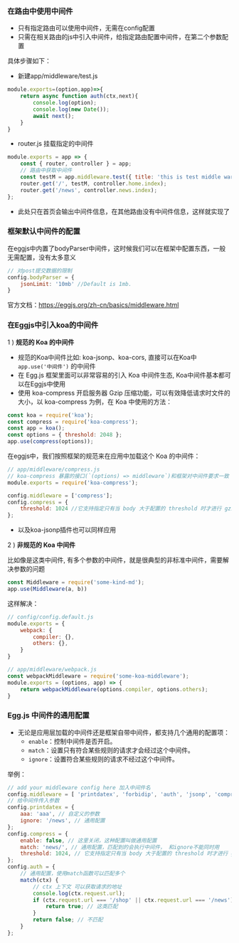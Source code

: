 ### 在路由中使用中间件

- 只有指定路由可以使用中间件，无需在config配置
- 只需在相关路由的js中引入中间件，给指定路由配置中间件，在第二个参数配置

具体步骤如下：

- 新建app/middleware/test.js

```js
module.exports=(option,app)=>{
    return async function auth(ctx,next){
        console.log(option);
        console.log(new Date());
        await next();
    }
}
```

- router.js 挂载指定的中间件

```js
module.exports = app => {
    const { router, controller } = app;
    // 路由中获取中间件
    const testM = app.middleware.test({ title: 'this is test middle ware!' });
    router.get('/', testM, controller.home.index); 
    router.get('/news', controller.news.index);
};
```

- 此处只在首页会输出中间件信息，在其他路由没有中间件信息，这样就实现了

### 框架默认中间件的配置

在eggjs中内置了bodyParser中间件，这时候我们可以在框架中配置东西，一般无需配置，没有太多意义

```js
// 对post提交数据的限制
config.bodyParser = {
    jsonLimit: '10mb' //Default is 1mb. 
}
```

官方文档：https://eggjs.org/zh-cn/basics/middleware.html

### 在Eggjs中引入koa的中间件

1 ) **规范的 Koa 的中间件**

- 规范的Koa中间件比如: koa-jsonp、koa-cors, 直接可以在Koa中 `app.use('中间件')` 的中间件
- 在 Egg.js 框架里面可以非常容易的引入 Koa 中间件生态, Koa中间件基本都可以在Eggjs中使用
- 使用 koa-compress 开启服务器 Gzip 压缩功能，可以有效降低请求时文件的大小，以 koa-compress 为例，在 Koa 中使用的方法：

```js
const koa = require('koa');
const compress = require('koa-compress');
const app = koa();
const options = { threshold: 2048 };
app.use(compress(options));
```

在eggjs中，我们按照框架的规范来在应用中加载这个 Koa 的中间件：

```js
// app/middleware/compress.js
// koa-compress 暴露的接口(`(options) => middleware`)和框架对中间件要求一致
module.exports = require('koa-compress');
```

```js
config.middleware = ['compress'];
config.compress = {
    threshold: 1024 //它支持指定只有当 body 大于配置的 threshold 时才进行 gzip 压缩
};
```

- 以及koa-jsonp插件也可以同样应用

2 ) **非规范的 Koa 中间件**

比如像是这类中间件, 有多个参数的中间件，就是很典型的非标准中间件，需要解决参数的问题

```js
const Middleware = require('some-kind-md');
app.use(Middleware(a, b))
```

这样解决：

```js
// config/config.default.js
module.exports = {
    webpack: {
        compiler: {}, 
        others: {}, 
    }
}

// app/middleware/webpack.js
const webpackMiddleware = require('some-koa-middleware');
module.exports = (options, app) => {
    return webpackMiddleware(options.compiler, options.others);
}
```

### Egg.js 中间件的通用配置

- 无论是应用层加载的中间件还是框架自带中间件，都支持几个通用的配置项：
    * `enable`：控制中间件是否开启。
    * `match`：设置只有符合某些规则的请求才会经过这个中间件。
    * `ignore`：设置符合某些规则的请求不经过这个中间件。

举例：

```js
// add your middleware config here 加入中间件名
config.middleware = [ 'printdatex', 'forbidip', 'auth', 'jsonp', 'compress' ];
// 给中间件传入参数
config.printdatex = {
    aaa: 'aaa', // 自定义的参数
    ignore: '/news', // 通用配置
};
config.compress = {
    enable: false, // 这里关闭，这种配置叫做通用配置
    match: 'news/', // 通用配置，匹配到的会执行中间件， 和ignore不能同时用
    threshold: 1024, // 它支持指定只有当 body 大于配置的 threshold 时才进行 gzip 压缩
};
config.auth = {
    // 通用配置，使用match函数可以匹配多个
    match(ctx) {
        // ctx 上下文 可以获取请求的地址
        console.log(ctx.request.url);
        if (ctx.request.url === '/shop' || ctx.request.url === '/news') {
            return true; // 这类匹配
        }
        return false; // 不匹配
    }
};
```
